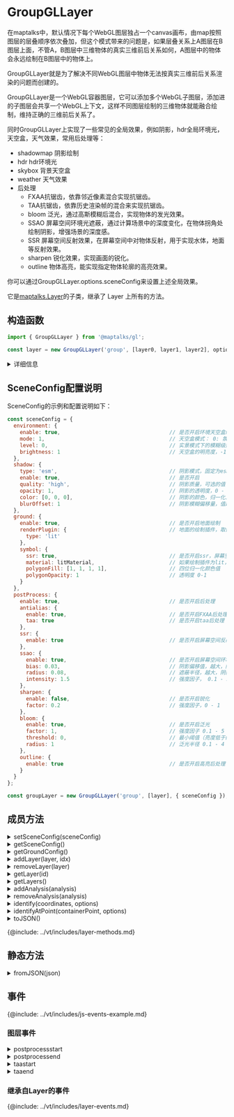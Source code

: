 # GroupGLLayer

在maptalks中，默认情况下每个WebGL图层独占一个canvas画布，由map按照图层的层叠顺序依次叠加，但这个模式带来的问题是，如果层叠关系上A图层在B图层上面，不管A，B图层中三维物体的真实三维前后关系如何，A图层中的物体会永远绘制在B图层中的物体上。

GroupGLLayer就是为了解决不同WebGL图层中物体无法按真实三维前后关系渲染的问题而创建的。

GroupGLLayer是一个WebGL容器图层，它可以添加多个WebGL子图层，添加进的子图层会共享一个WebGL上下文，这样不同图层绘制的三维物体就能融合绘制，维持正确的三维前后关系了。

同时GroupGLLayer上实现了一些常见的全局效果，例如阴影，hdr全局环境光，天空盒，天气效果，常用后处理等：

* shadowmap 阴影绘制
* hdr hdr环境光
* skybox 背景天空盒
* weather 天气效果
* 后处理
  * FXAA抗锯齿，依靠邻近像素混合实现抗锯齿。
  * TAA抗锯齿，依靠历史渲染帧的混合来实现抗锯齿。
  * bloom 泛光，通过高斯模糊后混合，实现物体的发光效果。
  * SSAO 屏幕空间环境光遮蔽，通过计算场景中的深度变化，在物体拐角处绘制阴影，增强场景的深度感。
  * SSR 屏幕空间反射效果，在屏幕空间中对物体反射，用于实现水体，地面等反射效果。
  * sharpen 锐化效果，实现画面的锐化。
  * outline 物体高亮，能实现指定物体轮廓的高亮效果。

你可以通过GroupGLLayer.options.sceneConfig来设置上述全局效果。

它是[maptalks.Layer](https://maptalks.org/maptalks.js/api/0.x/Layer.html)的子类，继承了 Layer 上所有的方法。

## 构造函数

```javascript
import { GroupGLLayer } from '@maptalks/gl';

const layer = new GroupGLLayer('group', [layer0, layer1, layer2], options);
```
<details><summary>详细信息</summary>
<div>
参数：

* id\* **String** 图层id
* layers\* **Layer[]** 子图层列表
* options\* **Object** 配置参数，可选的配置项如下：

| 配置名               |  类型   |  描述                     | 默认值 |
|  ------             | :----:  | ----                      |   :-----------:  |
|antialias            | Boolean | 是否开启WebGL原生抗锯齿，但因为原生抗锯齿性能较低，推荐默认关闭，采用FXAA和TAA抗锯齿后处理获得更好的性能 | false |
|geometryEvents       | Boolean  | 是否允许子图层上的Geometry响应事件                           | true |
|extensions           | String[] | 必须开启的webgl扩展， [所有的扩展列表](https://github.com/regl-project/regl/blob/master/API.md#extensions)   | [] |
|optionalExtensions   | String[] | 可以选择开启的webgl扩展， [所有的扩展列表](https://github.com/regl-project/regl/blob/master/API.md#extensions) | 见下方注解 |
|sceneConfig          | Object   | 全局效果设置，[配置说明](#sceneconfig配置说明)          | null |
{@include: ../vt/includes/layer-options.md}

默认的optionalExtensions:

```
['ANGLE_instanced_arrays','OES_element_index_uint','OES_standard_derivatives','OES_vertex_array_object','OES_texture_half_float', 'OES_texture_half_float_linear','OES_texture_float', 'OES_texture_float_linear','WEBGL_depth_texture', 'EXT_shader_texture_lod','WEBGL_compressed_texture_astc','WEBGL_compressed_texture_etc','WEBGL_compressed_texture_etc1','WEBGL_compressed_texture_pvrtc','WEBGL_compressed_texture_s3tc','WEBGL_compressed_texture_s3tc_srgb']
```

</div>
</details>

## SceneConfig配置说明

SceneConfig的示例和配置说明如下：

```js
const sceneConfig = {
  environment: {
    enable: true,                                   // 是否开启环境天空盒绘制
    mode: 1,                                        // 天空盒模式： 0: 氛围模式， 1: 实景模式
    level: 0,                                       // 实景模式下的模糊级别，0-3
    brightness: 1                                   // 天空盒的明亮度，-1 - 1， 默认为0
  },
  shadow: {
    type: 'esm',                                    // 阴影模式，固定为esm
    enable: true,                                   // 是否开启
    quality: 'high',                                // 阴影质量，可选的值：high, medium, low
    opacity: 1,                                     // 阴影的透明度，0 - 1
    color: [0, 0, 0],                               // 阴影的颜色，归一化三位rgb颜色值
    blurOffset: 1                                   // 阴影模糊偏移量，值越高阴影越模糊
  },
  ground: {
    enable: true,                                   // 是否开启地面绘制
    renderPlugin: {                                 // 地面的绘制插件，取值范围 lit 或者 fill
      type: 'lit'
    },
    symbol: {
      ssr: true,                                    // 是否开启ssr，屏幕空间反射
      material: litMaterial,                        // 如果绘制插件为lit，设置pbr材质
      polygonFill: [1, 1, 1, 1],                    // 四位归一化颜色值
      polygonOpacity: 1                             // 透明度 0-1
    }
  },
  postProcess: {
    enable: true,                                   // 是否开启后处理
    antialias: {
      enable: true,                                 // 是否开启FXAA后处理
      taa: true                                     // 是否开启taa后处理
    },
    ssr: {
      enable: true                                  // 是否开启屏幕空间反射
    },
    ssao: {
      enable: true,                                 // 是否开启屏幕空间环境光遮蔽
      bias: 0.03,                                   // 阴影偏移值，越大，阴影就越清晰，0.05 - 1
      radius: 0.08,                                 // 遮蔽半径，越大，阴影就越清晰， 0.05 - 1
      intensity: 1.5                                // 强度因子， 0.1 - 5
    },
    sharpen: {
      enable: false,                                // 是否开启锐化
      factor: 0.2                                   // 强度因子，0 - 1
    },
    bloom: {
      enable: true,                                 // 是否开启泛光
      factor: 1,                                    // 强度因子 0.1 - 5
      threshold: 0,                                 // 最小阈值（亮度低于阈值的区域不发光） 0 - 1
      radius: 1                                     // 泛光半径 0.1 - 4
    },
    outline: {
      enable: true                                  // 是否开启高亮后处理
    }
  }
};

const groupLayer = new GroupGLLayer('group', [layer], { sceneConfig });
```

## 成员方法

<details><summary>setSceneConfig(sceneConfig)</summary>
<div>
<br/>

设置SceneConfig。

参数：

* sceneConfig **Object** sceneConfig参数

返回：

* this

</div>
</details>

<details><summary>getSceneConfig()</summary>
<div>
<br/>

获取SceneConfig设置。

返回：

* Object

</div>
</details>

<details><summary>getGroundConfig()</summary>
<div>
<br/>

获取sceneConfig.ground设置。

返回：

* Object

</div>
</details>

<details><summary>addLayer(layer, idx)</summary>
<div>
<br/>

添加一个子图层。

参数：

* layer* **Layer** 图层对象
* idx **Number** 可选的图层添加到的序号

返回：

* this

</div>
</details>

<details><summary>removeLayer(layer)</summary>
<div>
<br/>

移除子图层。

参数：

* layer* **Layer** 图层对象

返回：

* this

</div>
</details>

<details><summary>getLayer(id)</summary>
<div>
<br/>

获取给定id的子图层。

参数：

* id **String** 图层id。

返回：

* Layer

</div>
</details>

<details><summary>getLayers()</summary>
<div>
<br/>

获取所有子图层。

返回：

* Layer[]

</div>
</details>

<details><summary>addAnalysis(analysis)</summary>
<div>
<br/>

添加一个空间分析对象。

参数：

* analysis* **Analysis** 空间分析对象

返回：

* this

</div>
</details>

<details><summary>removeAnalysis(analysis)</summary>
<div>
<br/>

移除空间分析对象。

参数：

* analysis* **Analysis** 空间分析对象

返回：

* this

</div>
</details>

<details><summary>identify(coordinates, options)</summary>
<div>
<br/>

在所有子图层上查询给定坐标处的数据。
需要注意的是，只有绘制出来的数据才能被查询到。

```js
layer.identify([121.23, 39.34], { tolerance: 2 })
```

参数：

* coordinates **Number[]** 坐标值
* options **Object** 设置，可能的属性：
| 属性名           |  类型           |  描述                 | 默认值 |
|  ------         | :----:  | ----  |   :-----------:  |
| tolerance       | Number  | 查询时的像素冗余值 | 3 |
| count           | Number  | 返回的数据条数 | 1 |
| filter          | Function | 结果过滤函数 | null |
| orderByCamera   | Boolean | 是否按照相机距离排序，更近的在前面 | false |
| childLayers     | Layer[] | 指定的子图层 | [] |

返回：

* Object[]

</div>
</details>


<details><summary>identifyAtPoint(containerPoint, options)</summary>
<div>
<br/>

在所有子图层上查询给定屏幕坐标处的数据

```js
layer.identifyAtPoint([400, 300], { tolerance: 2 })
```

参数：

* coordinates **Number[]** 坐标值
* options **Object** 设置，可能的属性：

| 属性名           |  类型           |  描述                 | 默认值 |
|  ------         | :----:  | ----  |   :-----------:  |
| tolerance       | Number  | 查询时的像素冗余值 | 3 |
| count           | Number  | 返回的数据条数 | 1 |
| filter          | Function | 结果过滤函数 | null |
| orderByCamera   | Boolean | 是否按照相机距离排序，更近的在前面 | false |
| childLayers     | Layer[] | 指定的子图层 | [] |

返回：

* Object[]

</div>
</details>

<details><summary>toJSON()</summary>
<div>
<br/>

获取图层的JSON序列化对象。

该对象可以用 Layer.fromJSON 方法反序列化一个图层对象。

```js
const json = layer.toJSON();
const copiedLayer = maptalks.Layer.fromJSON(json);
````


返回：

* Object

</div>
</details>


{@include: ../vt/includes/layer-methods.md}

## 静态方法

<details><summary>fromJSON(json)</summary>
<div>
<br/>

从图层的json对象创建一个GLTFLayer对象。

```js
const json = layer.toJSON();

const layerCopied = maptalks.Layer.fromJSON(json);
```

返回：

* GroupGLLayer

</div>
</details>

## 事件

{@include: ../vt/includes/js-events-example.md}

### 图层事件

<details><summary>postprocessstart</summary>
<div>
<br/>

后处理开始事件。

参数属性：

| 属性名           |  类型           |   值 |
|  ------         | :----:  | ----  |
|type           | String          |   "postprocessstart"  |
|target         | GroupGLLayer        |   this            |
</div>
</details>

<details><summary>postprocessend</summary>
<div>
<br/>

后处理结束事件。

参数属性：

| 属性名           |  类型           |   值 |
|  ------         | :----:  | ----  |
|type           | String          |   "postprocessend"  |
|target         | GroupGLLayer        |   this            |
</div>
</details>

<details><summary>taastart</summary>
<div>
<br/>

TAA抗锯齿开始事件。

参数属性：

| 属性名           |  类型           |   值 |
|  ------         | :----:  | ----  |
|type           | String          |   "taastart"  |
|target         | GroupGLLayer        |   this            |
</div>
</details>

<details><summary>taaend</summary>
<div>
<br/>

TAA抗锯齿结束事件。

参数属性：

| 属性名           |  类型           |   值 |
|  ------         | :----:  | ----  |
|type           | String          |   "taaend"  |
|target         | GroupGLLayer        |   this            |
</div>
</details>

### 继承自Layer的事件

{@include: ../vt/includes/layer-events.md}